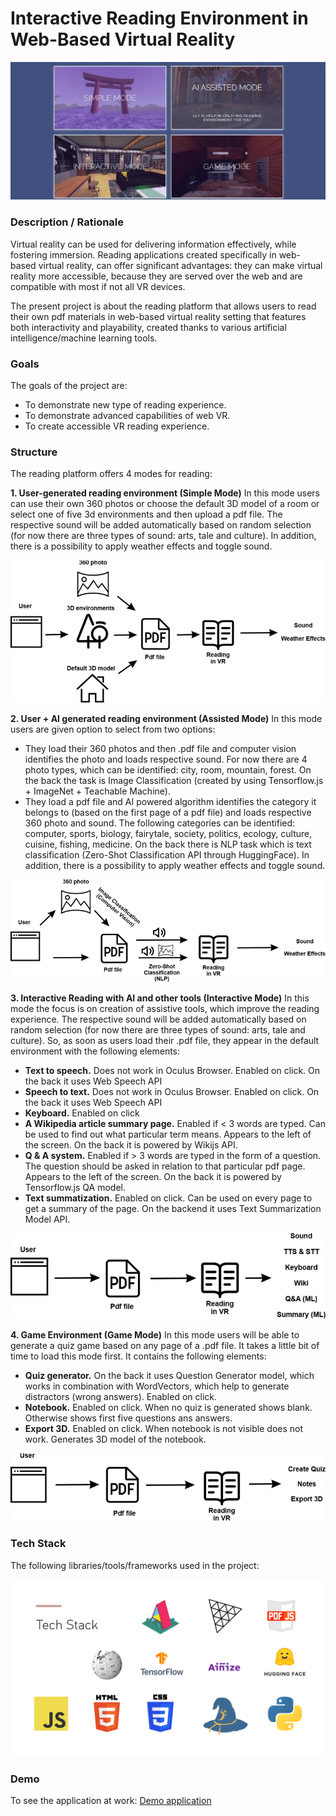 # Interactive Reading Environment in Web-Based Virtual Reality
![Screenshot](assets/screenshot.jpg)

### **Description / Rationale**
Virtual reality can be used for delivering information effectively, while fostering immersion. Reading applications created specifically in web-based virtual reality, can offer significant advantages: they can make virtual reality more accessible, because they are served over the web and are compatible with most if not all VR devices. 

The present project is about the reading platform that allows users to read their own pdf materials in web-based virtual reality setting that features both interactivity and playability, created thanks to various artificial intelligence/machine learning tools. 


### **Goals**
The goals of the project are: 
* To demonstrate new type of reading experience. 
* To demonstrate advanced capabilities of web VR.
* To create accessible VR reading experience.


### **Structure**
The reading platform offers 4 modes for reading: 

**1. User-generated reading environment (Simple Mode)** 
In this mode users can use their own 360 photos or choose the default 3D model of a room or select one of five 3d environments and then upload a pdf file. The respective sound will be added automatically based on random selection (for now there are three types of sound: arts, tale and culture). In addition, there is a possibility to apply weather effects and toggle sound.

![Mode 1](assets/mode1.png)


**2. User + AI generated reading environment (Assisted Mode)** 
In this mode users are given option to select from two options: 
* They load their 360 photos and then .pdf file and computer vision identifies the photo and loads respective sound. For now there are 4 photo types, which can be identified: city, room, mountain, forest. On the back the task is Image Classification (created by using Tensorflow.js + ImageNet + Teachable Machine).
* They load a pdf file and AI powered algorithm identifies the category it belongs to (based on the first page of a pdf file) and loads respective 360 photo and sound. The following categories can be identified: computer, sports, biology, fairytale, society, politics, ecology, culture, cuisine, fishing, medicine.
On the back there is NLP task which is text classification (Zero-Shot Classification API through HuggingFace).
In addition, there is a possibility to apply weather effects and toggle sound. 

![Mode 2](assets/mode2.png)

**3. Interactive Reading with AI and other tools (Interactive Mode)** 
In this mode the focus is on creation of assistive tools, which improve the reading experience. The respective sound will be added automatically based on random selection (for now there are three types of sound: arts, tale and culture). So, as soon as users load their .pdf file, they appear in the default environment with the following elements:
* **Text to speech.** Does not work in Oculus Browser. Enabled on click. On the back it uses Web Speech API
* **Speech to text.** Does not work in Oculus Browser. Enabled on click. On the back it uses Web Speech API
* **Keyboard.** Enabled on click
* **A Wikipedia article summary page.** Enabled if < 3 words are typed. Can be used to find out what particular term means. Appears to the left of the screen. On the back it is powered by Wikijs API.
* **Q & A system.** Enabled if > 3 words are typed in the form of a question. The question should be asked in relation to that particular pdf page. Appears to the left of the screen. On the back it is powered by Tensorflow.js QA model.
* **Text summatization.** Enabled on click. Can be used on every page to get a summary of the page. On the backend it uses Text Summarization Model API.  

![Mode 3](assets/mode3.png)

**4. Game Environment (Game Mode)**
In this mode users will be able to generate a quiz game based on any page of a .pdf file. It takes a little bit of time to load this mode first. It contains the following elements:
* **Quiz generator.** On the back it uses Question Generator model, which works in combination with WordVectors, which help to generate distractors (wrong answers). Enabled on click.
* **Notebook.** Enabled on click. When no quiz is generated shows blank. Otherwise shows first five questions ans answers.
* **Export 3D.** Enabled on click. When notebook is not visible does not work. Generates 3D model of the notebook.

![Mode 4](assets/mode4.png)


### **Tech Stack**
The following libraries/tools/frameworks used in the project:

![Tech Stack](assets/techStack.png)


### **Demo**
To see the application at work: [Demo application](https://www.vr-reader.com)
